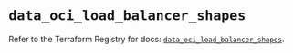 # `data_oci_load_balancer_shapes`

Refer to the Terraform Registry for docs: [`data_oci_load_balancer_shapes`](https://registry.terraform.io/providers/oracle/oci/7.19.0/docs/data-sources/load_balancer_shapes).
